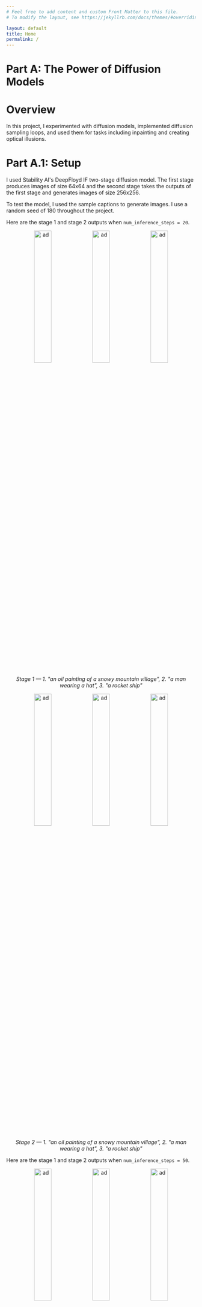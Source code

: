 ```yaml
---
# Feel free to add content and custom Front Matter to this file.
# To modify the layout, see https://jekyllrb.com/docs/themes/#overriding-theme-defaults

layout: default
title: Home
permalink: /
---
```


<style>
        .grid-container {
            display: grid;
            grid-template-columns: repeat(3, 1fr);
            gap: 20px;
            text-align: center;
        }
        .grid-item {
            display: flex;
            flex-direction: column;
            align-items: center;
        }
        .grid-item img {
            width: 100%;
            height: auto;
        }
        .grid-item p {
            font-style: italic;
        }
</style>

<!-- MathJax -->
<script id="MathJax-script" async src="https://cdn.jsdelivr.net/npm/mathjax@3/es5/tex-mml-chtml.js"></script>

# **Part A: The Power of Diffusion Models**

# Overview

In this project, I experimented with diffusion models, implemented diffusion sampling loops, and used them for tasks including inpainting and creating optical illusions.

# Part A.1: Setup

I used Stability AI's DeepFloyd IF two-stage diffusion model. The first stage produces images of size 64x64 and the second stage takes the outputs of the first stage and generates images of size 256x256.

To test the model, I used the sample captions to generate images. I use a random seed of 180 throughout the project.

Here are the stage 1 and stage 2 outputs when `num_inference_steps = 20`.

<p align="center">
    <img src="./img/Unknown.png" alt="ad" width="30%"/>
    <img src="./img/Unknown-1.png" alt="ad" width="30%"/>
    <img src="./img/Unknown-2.png" alt="ad" width="30%"/>
    <p style="text-align: center;"><i>Stage 1 — 1. "an oil painting of a snowy mountain village", 2. "a man wearing a hat", 3. "a rocket ship"</i></p>
</p>

<p align="center">
    <img src="./img/Unknown-3.png" alt="ad" width="30%"/>
    <img src="./img/Unknown-4.png" alt="ad" width="30%"/>
    <img src="./img/Unknown-5.png" alt="ad" width="30%"/>
    <p style="text-align: center;"><i>Stage 2 — 1. "an oil painting of a snowy mountain village", 2. "a man wearing a hat", 3. "a rocket ship"</i></p>
</p>

Here are the stage 1 and stage 2 outputs when `num_inference_steps = 50`.

<p align="center">
    <img src="./img/Unknown-6.png" alt="ad" width="30%"/>
    <img src="./img/Unknown-7.png" alt="ad" width="30%"/>
    <img src="./img/Unknown-8.png" alt="ad" width="30%"/>
    <p style="text-align: center;"><i>Stage 1 — 1. "an oil painting of a snowy mountain village", 2. "a man wearing a hat", 3. "a rocket ship"</i></p>
</p>

<p align="center">
    <img src="./img/Unknown-9.png" alt="ad" width="30%"/>
    <img src="./img/Unknown-10.png" alt="ad" width="30%"/>
    <img src="./img/Unknown-11.png" alt="ad" width="30%"/>
    <p style="text-align: center;"><i>Stage 2 — 1. "an oil painting of a snowy mountain village", 2. "a man wearing a hat", 3. "a rocket ship"</i></p>
</p>

# Part A.2: Sampling Loops

# Part A.2.1: Implementing the Forward Process

I use sampling loops to generate images from the diffusion model through an iterative denoising process: starting form pure noise at timestep T (sample from a Gaussian distribution), we can predict and remove part of the noise, repeating this process until we arrive at a clean image. DeepFloyd models do this over 1000 timesteps.

The forward process adds noise to a clean image from a Gaussian distribution with a specific mean and variance at each timestep.

`alphas_cumprod` is the hyperparameter denotes the noise level, where smaller t values correspond to cleaner images.

The function forward(im, t) produces a noised image at step t.

<p align="center">
    <img src="./img/Unknown-12.png" alt="ad" width="22%"/>
    <img src="./img/Unknown-13.png" alt="ad" width="22%"/>
    <img src="./img/Unknown-14.png" alt="ad" width="22%"/>
    <img src="./img/Unknown-15.png" alt="ad" width="22%"/>
    <p style="text-align: center;"><i>Four views of the Campanile: no noise, noisy at t=250, noisy at t=500, noisy at t=750.</i></p>
</p>

## Part A.2.2: Classical Denoising

I use Gaussian blur filtering to denoise the noised images.

<p align="center">
    <img src="./img/Unknown-13.png" alt="ad" width="30%"/>
    <img src="./img/Unknown-14.png" alt="ad" width="30%"/>
    <img src="./img/Unknown-15.png" alt="ad" width="30%"/>
    <p style="text-align: center;"><i> Noisy at t=250, noisy at t=500, noisy at t=750.</i></p>
</p>

<p align="center">
    <img src="./img/Unknown-16.png" alt="ad" width="30%"/>
    <img src="./img/Unknown-17.png" alt="ad" width="30%"/>
    <img src="./img/Unknown-18.png" alt="ad" width="30%"/>
    <p style="text-align: center;"><i> Gaussian blur denoising at t=250, denoising at t=500, denoising at t=750.</i></p>
</p>

## Part A.2.3: One-Step Denoising

For one-step denoising, I used the UNet to denoise the image by estimating the noise. First, I estimated the noise in the new noisy image, by passing it through `stage_1.unet`, which I removed from the noisy image to estimate the original one.

<p align="center">
    <img src="./img/Unknown-13.png" alt="ad" width="30%"/>
    <img src="./img/Unknown-14.png" alt="ad" width="30%"/>
    <img src="./img/Unknown-15.png" alt="ad" width="30%"/>
    <p style="text-align: center;"><i> Noisy at t=250, noisy at t=500, noisy at t=750.</i></p>
</p>

<p align="center">
    <img src="./img/Unknown-19.png" alt="ad" width="30%"/>
    <img src="./img/Unknown-20.png" alt="ad" width="30%"/>
    <img src="./img/Unknown-21.png" alt="ad" width="30%"/>
    <p style="text-align: center;"><i> One-step denoising at t=250, denoising at t=500, denoising at t=750.</i></p>
</p>

## Part A.2.4: Iterative Denoising

Diffusion models perform better when iteratively denoising images — that's how they were designed! Even though I want to iteratively denoise my noisy images across 1000 timesteps, I skip steps to speed things up, using `strided_timesteps` to iteratively take small strided timesteps in order to produce a clean image.

<p align="center">
    <img src="./img/Unknown-22.png" alt="ad" width="15%"/>
    <img src="./img/Unknown-23.png" alt="ad" width="15%"/>
    <img src="./img/Unknown-24.png" alt="ad" width="15%"/>
    <img src="./img/Unknown-25.png" alt="ad" width="15%"/>
    <img src="./img/Unknown-26.png" alt="ad" width="15%"/>
    <img src="./img/Unknown-27.png" alt="ad" width="15%"/>
    <p style="text-align: center;"><i> Iteratively denoising: iteration 10, t=690; iteration 15, t=540; iteration 20, t=390; iteration 25, t=240; iteration 30, t=90; fully denoised.</i></p>
</p>

<p align="center">
    <img src="./img/Unknown-12.png" alt="ad" width="22%"/>
    <img src="./img/Unknown-27.png" alt="ad" width="22%"/>
    <img src="./img/Unknown-28.png" alt="ad" width="22%"/>
    <img src="./img/Unknown-29.png" alt="ad" width="22%"/>
    <p style="text-align: center;"><i> Original image, iteratively denoised, one-step denoised, and Gaussian blur denoised images. </i></p>
</p>

Iterative denoising clearly performs better than the other methods!


## Part A.2.5: Diffusion Model Sampling

Using the `iterative_denoise` function I implemented, I can also generate images from scratch! I do this by setting `i_start = 0` and passing in random noise (drawn from a Gaussian distribution) — essentially denoising pure noise. This method and the prompt "a high quality photo" yields these sampled images:

<p align="center">
    <img src="./img/Unknown-43.png" alt="ad" width="18%"/>
    <img src="./img/Unknown-44.png" alt="ad" width="18%"/>
    <img src="./img/Unknown-32.png" alt="ad" width="18%"/>
    <img src="./img/Unknown-33.png" alt="ad" width="18%"/>
    <img src="./img/Unknown-34.png" alt="ad" width="18%"/>
    <p style="text-align: center;"><i> Images generated from pure noise. </i></p>
</p>

Here's an example of the denoising process, visualized with intermediate images:
<p align="center">
    <img src="./img/Unknown-35.png" alt="ad" width="11%"/>
    <img src="./img/Unknown-36.png" alt="ad" width="11%"/>
    <img src="./img/Unknown-37.png" alt="ad" width="11%"/>
    <img src="./img/Unknown-38.png" alt="ad" width="11%"/>
    <img src="./img/Unknown-39.png" alt="ad" width="11%"/>
    <img src="./img/Unknown-40.png" alt="ad" width="11%"/>
    <img src="./img/Unknown-41.png" alt="ad" width="11%"/>
    <img src="./img/Unknown-42.png" alt="ad" width="11%"/>
    <p style="text-align: center;"><i> Iteratively denoising: iteration 0, t=990; iteration 5, t=840; iteration 10, t=690; iteration 15, t=540; iteration 20, t=390; iteration 25, 5=240; iteration 30, t=90; denoised image.</i></p>
</p>

## Part A.2.6: Classifier-Free Guidance

Classifier-Free Guidance (CFG) is a technique that allows us to greatly improve image quality, at the expense of image diversity. In CFG, we compute a conditional and unconditional noise estimate, which we then use to calculate a noise estimate such that:

`noise estimate = unconditional estimate + gamma * (conditional noise estimate - unconditional noise estimate)`

To obtain the unconditional noise estimate, we use an empty prompt embedding. For the conditional noise estimate, we use the embedding for "a high quality photo". The gamma parameter controls the strength of CFG such that a gamma of 0 results in the unconditional noise estimate and a gamma of 1 we get the conditional noise estimate. By setting gamma = 7 (or any gamma such that gamma > 1) we produce much higher quality images. 

Five images produced with `iterative_denoise_cfg` following this process are shown below:

<p align="center">
    <img src="./img/Unknown-45.png" alt="ad" width="18%"/>
    <img src="./img/Unknown-46.png" alt="ad" width="18%"/>
    <img src="./img/Unknown-47.png" alt="ad" width="18%"/>
    <img src="./img/Unknown-48.png" alt="ad" width="18%"/>
    <img src="./img/Unknown-49.png" alt="ad" width="18%"/>
    <p style="text-align: center;"><i> Images generated from pure noise (with CFG). </i></p>
</p>

Here's an example of the denoising process, visualized with intermediate images:
<p align="center">
    <img src="./img/Unknown-50.png" alt="ad" width="11%"/>
    <img src="./img/Unknown-51.png" alt="ad" width="11%"/>
    <img src="./img/Unknown-52.png" alt="ad" width="11%"/>
    <img src="./img/Unknown-53.png" alt="ad" width="11%"/>
    <img src="./img/Unknown-54.png" alt="ad" width="11%"/>
    <img src="./img/Unknown-55.png" alt="ad" width="11%"/>
    <img src="./img/Unknown-56.png" alt="ad" width="11%"/>
    <img src="./img/Unknown-57.png" alt="ad" width="11%"/>
    <p style="text-align: center;"><i> Iteratively denoising: iteration 0, t=990; iteration 5, t=840; iteration 10, t=690; iteration 15, t=540; iteration 20, t=390; iteration 25, 5=240; iteration 30, t=90; denoised image.</i></p>
</p>

## Part A.2.7: Image to Image Translation

In image-to-image translation, we take an original image, noise it by a bit, and then force it back onto the image manifold without any conditioning. By following the SDEdit algorithm, we are able to get an image that's similar to the original one.

Procedurally, I run the forward process to get a noisy image, then I run `iterative_denoise_cfg` with different starting indices to create a series of "edits" to the image. The closer the starting index is to 0, the bigger the edit compared to the original image.

Here's the Campanile:
<p align="center">
    <img src="./img/Unknown-58.png" alt="ad" width="13%"/>
    <img src="./img/Unknown-59.png" alt="ad" width="13%"/>
    <img src="./img/Unknown-60.png" alt="ad" width="13%"/>
    <img src="./img/Unknown-61.png" alt="ad" width="13%"/>
    <img src="./img/Unknown-62.png" alt="ad" width="13%"/>
    <img src="./img/Unknown-63.png" alt="ad" width="13%"/>
    <img src="./img/Unknown-64.png" alt="ad" width="13%"/>
    <p style="text-align: center;"><i> SDEdit with i_start=1, i_start=3, i_start=5, i_start=7, i_start=10, i_start=20, original image.</i></p>
</p>

Here's a picture of my friend's cat, Pocky:
<p align="center">
    <img src="./img/Unknown-65.png" alt="ad" width="13%"/>
    <img src="./img/Unknown-66.png" alt="ad" width="13%"/>
    <img src="./img/Unknown-67.png" alt="ad" width="13%"/>
    <img src="./img/Unknown-68.png" alt="ad" width="13%"/>
    <img src="./img/Unknown-69.png" alt="ad" width="13%"/>
    <img src="./img/Unknown-70.png" alt="ad" width="13%"/>
    <img src="./img/Unknown-71.png" alt="ad" width="13%"/>
    <p style="text-align: center;"><i> SDEdit with i_start=1, i_start=3, i_start=5, i_start=7, i_start=10, i_start=20, original image.</i></p>
</p>

I guess Pocky is a dog-like cat?

Here's a picture of my other friend's two kittens:
<p align="center">
    <img src="./img/Unknown-72.png" alt="ad" width="13%"/>
    <img src="./img/Unknown-73.png" alt="ad" width="13%"/>
    <img src="./img/Unknown-74.png" alt="ad" width="13%"/>
    <img src="./img/Unknown-75.png" alt="ad" width="13%"/>
    <img src="./img/Unknown-76.png" alt="ad" width="13%"/>
    <img src="./img/Unknown-77.png" alt="ad" width="13%"/>
    <img src="./img/Unknown-78.png" alt="ad" width="13%"/>
    <p style="text-align: center;"><i> SDEdit with i_start=1, i_start=3, i_start=5, i_start=7, i_start=10, i_start=20, original image.</i></p>
</p>

## Part A.2.8: Editing Hand-Drawn and Web Images

Here's the sequence for an image from the web (a painting of the signing of the Constitution from Wikipedia): 
<p align="center">
    <img src="./img/Unknown-79.png" alt="ad" width="13%"/>
    <img src="./img/Unknown-80.png" alt="ad" width="13%"/>
    <img src="./img/Unknown-81.png" alt="ad" width="13%"/>
    <img src="./img/Unknown-82.png" alt="ad" width="13%"/>
    <img src="./img/Unknown-83.png" alt="ad" width="13%"/>
    <img src="./img/Unknown-84.png" alt="ad" width="13%"/>
    <img src="./img/Unknown-85.png" alt="ad" width="13%"/>
    <p style="text-align: center;"><i> SDEdit with i_start=1, i_start=3, i_start=5, i_start=7, i_start=10, i_start=20, original image.</i></p>
</p>

I drew a chicken:
<p align="center">
    <img src="./img/Unknown-86.png" alt="ad" width="13%"/>
    <img src="./img/Unknown-87.png" alt="ad" width="13%"/>
    <img src="./img/Unknown-88.png" alt="ad" width="13%"/>
    <img src="./img/Unknown-89.png" alt="ad" width="13%"/>
    <img src="./img/Unknown-90.png" alt="ad" width="13%"/>
    <img src="./img/Unknown-91.png" alt="ad" width="13%"/>
    <img src="./img/Unknown-92.png" alt="ad" width="13%"/>
    <p style="text-align: center;"><i> SDEdit with i_start=1, i_start=3, i_start=5, i_start=7, i_start=10, i_start=20, original image.</i></p>
</p>

I drew an imposter:
<p align="center">
    <img src="./img/Unknown-93.png" alt="ad" width="13%"/>
    <img src="./img/Unknown-94.png" alt="ad" width="13%"/>
    <img src="./img/Unknown-95.png" alt="ad" width="13%"/>
    <img src="./img/Unknown-96.png" alt="ad" width="13%"/>
    <img src="./img/Unknown-97.png" alt="ad" width="13%"/>
    <img src="./img/Unknown-98.png" alt="ad" width="13%"/>
    <img src="./img/Unknown-99.png" alt="ad" width="13%"/>
    <p style="text-align: center;"><i> SDEdit with i_start=1, i_start=3, i_start=5, i_start=7, i_start=10, i_start=20, original image.</i></p>
</p>

## Part A.2.9: Inpainting

By applying a mask such that we leave everything inside the edit mask alone but replace everything outside the edit mask with our original image (and with the correct amount of noise added for the timestep we're on), we can create a new image that has new content in the appropriately masked area. We're basically forcing the model to fill in the gaps — gaps that we create!

Campanile to lighthouse:
<p align="center">
    <img src="./img/Unknown-100.png" alt="ad" width="22%"/>
    <img src="./img/Unknown-101.png" alt="ad" width="22%"/>
    <img src="./img/Unknown-102.png" alt="ad" width="22%"/>
    <img src="./img/Unknown-103.png" alt="ad" width="22%"/>
    <p style="text-align: center;"><i> Original image, mask, to replace, and inpainted image. </i></p>
</p>

Cat rhinoplasty:
<p align="center">
    <img src="./img/Unknown-104.png" alt="ad" width="22%"/>
    <img src="./img/Unknown-105.png" alt="ad" width="22%"/>
    <img src="./img/Unknown-106.png" alt="ad" width="22%"/>
    <img src="./img/Unknown-107.png" alt="ad" width="22%"/>
    <p style="text-align: center;"><i> Original image, mask, to replace, and inpainted image. </i></p>
</p>

Kitten head accessories:
<p align="center">
    <img src="./img/Unknown-108.png" alt="ad" width="22%"/>
    <img src="./img/Unknown-109.png" alt="ad" width="22%"/>
    <img src="./img/Unknown-110.png" alt="ad" width="22%"/>
    <img src="./img/Unknown-111.png" alt="ad" width="22%"/>
    <p style="text-align: center;"><i> Original image, mask, to replace, and inpainted image. </i></p>
</p>

## Part A.2.10: Text-Conditional Image-to-Image Translation

Now, we add control using language by changing the prompt!

Campanile with the prompt "a rocket ship":
<p align="center">
    <img src="./img/Unknown-112.png" alt="ad" width="13%"/>
    <img src="./img/Unknown-113.png" alt="ad" width="13%"/>
    <img src="./img/Unknown-114.png" alt="ad" width="13%"/>
    <img src="./img/Unknown-115.png" alt="ad" width="13%"/>
    <img src="./img/Unknown-116.png" alt="ad" width="13%"/>
    <img src="./img/Unknown-117.png" alt="ad" width="13%"/>
    <img src="./img/Unknown-118.png" alt="ad" width="13%"/>
    <p style="text-align: center;"><i> SDEdit with i_start=1, i_start=3, i_start=5, i_start=7, i_start=10, i_start=20, original image.</i></p>
</p>

Pocky (a cat) with the prompt "a photo of a dog":
<p align="center">
    <img src="./img/Unknown-119.png" alt="ad" width="13%"/>
    <img src="./img/Unknown-120.png" alt="ad" width="13%"/>
    <img src="./img/Unknown-121.png" alt="ad" width="13%"/>
    <img src="./img/Unknown-122.png" alt="ad" width="13%"/>
    <img src="./img/Unknown-123.png" alt="ad" width="13%"/>
    <img src="./img/Unknown-124.png" alt="ad" width="13%"/>
    <img src="./img/Unknown-125.png" alt="ad" width="13%"/>
    <p style="text-align: center;"><i> SDEdit with i_start=1, i_start=3, i_start=5, i_start=7, i_start=10, i_start=20, original image.</i></p>
</p>

A smiling emoji with the prompt "a photo of a hipster barista":
<p align="center">
    <img src="./img/Unknown-126.png" alt="ad" width="13%"/>
    <img src="./img/Unknown-127.png" alt="ad" width="13%"/>
    <img src="./img/Unknown-128.png" alt="ad" width="13%"/>
    <img src="./img/Unknown-129.png" alt="ad" width="13%"/>
    <img src="./img/Unknown-130.png" alt="ad" width="13%"/>
    <img src="./img/Unknown-131.png" alt="ad" width="13%"/>
    <img src="./img/Unknown-132.png" alt="ad" width="13%"/>
    <p style="text-align: center;"><i> SDEdit with i_start=1, i_start=3, i_start=5, i_start=7, i_start=10, i_start=20, original image.</i></p>
</p>

## Part A.2.11: Visual Anagrams

In this part, I create images that look different when flipped upside down! I do this by denoising an image normally with one prompt to obtain some noise estimate, and then I denoise a flipped image with a different prompt to obtain a different noise estimate. For the iterative denoising process, the final noise estimate is just the average of these two.

"an oil painting of people around a campfire" and "an oil painting of an old man"
<p align="center">
    <img src="./img/Unknown-133.png" alt="ad" width="45%"/>
    <img src="./img/Unknown-134.png" alt="ad" width="45%"/>
    <p style="text-align: center;"><i>Campfire or old man?</i></p>
</p>

"an oil painting of a snowy mountain village" and "a photo of a dog"
<p align="center">
    <img src="./img/Unknown-135.png" alt="ad" width="45%"/>
    <img src="./img/Unknown-136.png" alt="ad" width="45%"/>
    <p style="text-align: center;"><i>Snowy village or dog?</i></p>
</p>

"a photo of a hipster barista" and "a lithograph of a skull"
<p align="center">
    <img src="./img/Unknown-137.png" alt="ad" width="45%"/>
    <img src="./img/Unknown-138.png" alt="ad" width="45%"/>
    <p style="text-align: center;"><i>Barista or skull?</i></p>
</p>

## Part A.2.12: Hybrid Images
For this part, I create hybrid images. First, I apply UNet to the image with two different text prompts. Then, I take the low pass of the noise estimate for the first and the high pass of the noise estimate for the second to create the new noise estimate, resulting in an image that looks like the low-passed prompt when up close and the high-passed prompt when far away — just like in Project 2!

<p align="center">
    <img src="./img/Unknown-139.png" alt="ad" width="45%"/>
    <p style="text-align: center;"><i>A skull when close and waterfalls when far.</i></p>
</p>

<p align="center">
    <img src="./img/Unknown-140.png" alt="ad" width="45%"/>
    <p style="text-align: center;"><i>A rocket ship when close and a pencil when far.</i></p>
</p>

<p align="center">
    <img src="./img/Unknown-141.png" alt="ad" width="45%"/>
    <p style="text-align: center;"><i>A hipster barista when close and an old man when far.</i></p>
</p>


# Part A. 3: Bells and Whistles 
## Designing a Course Logo
I created my own prompt embeddings (including 'a brown bear typing on a computer', 'a picture of an eye', 'a laptop computer', 'a brown bear', 'a photo of sather gate', 'a photo of uc berkeley', 'a photo of the campanile') and used these to create various hybrid images that are CS180-themed. 

Try to figure out which prompts I used to create these!

<p align="center">
    <img src="./img/Unknown-154.png" alt="ad" width="18%"/>
    <img src="./img/Unknown-155.png" alt="ad" width="18%"/>
    <img src="./img/Unknown-156.png" alt="ad" width="18%"/>
    <img src="./img/Unknown-157.png" alt="ad" width="18%"/>
    <img src="./img/Unknown-158.png" alt="ad" width="18%"/>
    <p style="text-align: center;"><i> CS180 course logos? Hybrid images designed with custom prompts. </i></p>
</p>

<p align="center">
    <img src="./img/Unknown-154 copy.png" alt="ad" width="18%"/>
    <img src="./img/Unknown-155 copy.png" alt="ad" width="18%"/>
    <img src="./img/Unknown-156 copy.png" alt="ad" width="18%"/>
    <img src="./img/Unknown-157 copy.png" alt="ad" width="18%"/>
    <img src="./img/Unknown-158 copy.png" alt="ad" width="18%"/>
</p>

# **Part B: Training a Diffusion Model**

# Overview

In this project, I trained my own diffusion model on MNIST!

# Part B.1: Training a Single-Step Denoising UNet

First, we build a one-step denoiser that's optimized over an L2 loss. This model maps noisy images to clean ones. Our denoiser is implemented as a [UNet](https://arxiv.org/abs/1505.04597), consisting of a few downsampling and upsampling blocks with skip connections.

## Part B.1.1: Implementing the UNet

I followed the following model architecture and operation block diagrams to implement the `UnconditionalUNet` class and the simple and composed operations:

<p align="center">
    <img src="./img/unconditional_arch.png" alt="ad" width="85%"/>
</p>
<p align="center">
    <img src="./img/atomic_ops_new.png" alt="ad" width="85%"/>
</p>

## Part B.1.2: Using the UNet to Train a Denoiser

To train the denoiser, we need pairs of (noisy, clean) MNIST images. I generate noisy images by adding noise sampled from a Gaussian distribution, scaled by some sigma. Here is a visualization of the noising process as we vary sigma, using a sample taken from the MNIST training set:

<p align="center">
    <img src="./img/Unknown-142.png" alt="ad" width="85%"/>
</p>

Clearly, the larger the sigma, the noisier the image.

I then train a model to denoise noisy images (training data consists of noised data with sigma = 0.5). I use `batch_size = 256`, `num_epochs = 5`, `learning_rate = 1e-4`, Adam optimizer, and `hidden_dims = 128`.

Our training loss curve is fairly standard: 
<p align="center">
    <img src="./img/Unknown-143.png" alt="ad" width="85%"/>
</p>

Let's take a look at our results after the first epoch of training:
<p align="center">
    <img src="./img/Unknown-144.png" alt="ad" width="85%"/>
</p>

Now for the results after the fifth epoch of training:
<p align="center">
    <img src="./img/Unknown-145.png" alt="ad" width="85%"/>
</p>

Our model seems to denoise noisy images better after being trained for 5 epochs compared to being trained for just 1 epoch. We see fewer artifacts around the number and in the background (look at the 1 and the 7) — as we'd expect after training for longer!

## Part B.1.3: Out-of-Distribution Testing

Our denoiser was trained on MNIST digits noised with `sigma = 0.5`. How does it perform on MNIST digits noised with a different value of sigma — values outside of the distribution of its training set?

<p align="center">
    <img src="./img/Unknown-146.png" alt="ad" width="85%"/>
</p>

As sigma increases past 0.5, we see the model's denoising performance is degraded, and the outputted image becomes more and more distorted. However, our model performs pretty well for a wide range of sigmas despite only being trained on images noised with sigma = 0.5, and the overall shape is clear in all outputs!

# Part B.2: Training a Diffusion Model

Now, I implement a diffusion model as a UNet to iteratively denoise images. Unlike our previous model where we predicted the clean image, this model predicts the added noise. For optimal performance, we should condition the UNet on the current timestep since the variance of the noisy image varies depends on the timestep. Part of my model implementation and many of the equations I follow come from [Denoising Diffusion Probabilistic Models](https://arxiv.org/abs/2006.11239) (DDPM).

## Part B.2.1: Adding Time Conditioning to UNet

To add the iterative element into our model, we inject a scalar timestep into our model using FCBlocks that are added after the Unflatten and the first UpBlock. The ConditionalUNet block diagram is:

<p align="center">
    <img src="./img/conditional_arch.png" alt="ad" width="85%"/>
</p>

Note that our timesteps are normalized to fall between 0 and 1 to minimize the effect of its magnitude and to allow for many timesteps.

## Part B.2.2: Training the UNet

To train the diffusion model, I pick a random image from the training set, a random timestep, and train the denoiser to predict the noise in the noisy image at the timestep. This is repeated for different images and values until the model converges.

Our training loss curve is indicative of a good training run: 
<p align="center">
    <img src="./img/Unknown-147.png" alt="ad" width="85%"/>
</p>

## Part B.2.3: Sampling from the UNet

To visualize model performance at different stages of training, I sample results for the time-conditioned UNet for 1, 5, and 20 epochs of training.

<p align="center">
    <img src="./img/Unknown-148.png" alt="ad" width="85%"/>
    <p style="text-align: center;"><i>Results after 1 epoch of training.</i></p>
</p>

<p align="center">
    <img src="./img/Unknown-149.png" alt="ad" width="85%"/>
    <p style="text-align: center;"><i>Results after 5 epochs of training.</i></p>
</p>

<p align="center">
    <img src="./img/Unknown-150.png" alt="ad" width="85%"/>
    <p style="text-align: center;"><i>Results after 20 epochs of training.</i></p>
</p>

Note that the results from the 20 epoch model seem more number-like than the results from earlier ones!

## Part B.2.4: Adding Class Conditioning

To make the results better and give us more control for image generation, we can condition our UNet on the class of the digit 0-9. Because we still want our UNet to work without it being conditioned on the class, we implement dropout where 10% of the time we drop the one-hot encoded class-conditioning vector by setting it to 0. The implementation is very similar to the time-conditioned UNet, with minor changes in the architecture (two more FCBlocks that take in the class-conditioning vector) and adding class-conditioning vector processing into the training loop.

Our resulting training loss curve is:
<p align="center">
    <img src="./img/Unknown-151.png" alt="ad" width="85%"/>
</p>

## Part B.2.5: Sampling from the Class-Conditioned UNet

To sample, I follow the same algorithm as sampling from the time-conditioned UNet, with changes to include class labels and also using classifier-free guidance to improve results. For my sampling implementation, I use gamma = 5.

I generate four instances of each digit while sampling results for the class-conditioned UNet after 5 and 20 epochs of training.

<p align="center">
    <img src="./img/Unknown-152.png" alt="ad" width="85%"/>
    <p style="text-align: center;"><i>Results after 5 epochs of training.</i></p>
</p>

<p align="center">
    <img src="./img/Unknown-153.png" alt="ad" width="85%"/>
    <p style="text-align: center;"><i>Results after 20 epochs of training.</i></p>
</p>

Note that the results from the 20 epoch model seem more number-like, are cleaner, and have less artifacts/distracting features than the results from the 5 epoch model!

## Reflection

This was definitely a tough project, but I enjoyed the practice of implementing models and algorithms from papers, from scratch. I was particularly surprised by how diffusion models are able to produce realistic outputs even if we sample nothing but pure noise! This project has definitely made me more curious about other generative methods, and how to implement/use those.